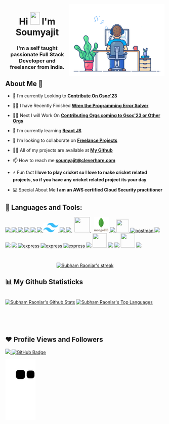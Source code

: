 <a align="right" href="#" align="right" class="gif"><img align="right" width="60%" height="auto"  src="./Mygithub.gif" /></a>
<!-- <a align="center" href="#" align="center"><img width="100%" height="auto"  src="https://i.imgur.com/iXuL1HG.png" /></a> -->

<h1 align="center">Hi <img src="https://c.tenor.com/Wx9IEmZZXSoAAAAi/hi.gif" width="30px" height="40px"> I'm Soumyajit</h1>
<h3 align="center">I'm a self taught passionate Full Stack Developer and freelancer from India.</h3>


## About Me 🙋‍
- 🔭 I’m currently Looking to **[Contribute On Gsoc'23](https://github.com/cleverhare/)**

- 👨‍💻 I have Recently Finished **[Wren the Programming Error Solver](https://github.com/cleverhare/Wren-Git-Init-2023)**

- 👨‍💻 Next I will  Work On **[Contributing Orgs coming to Gsoc'23 or Other Orgs](https://github.com/cleverhare)**

- 🌱 I’m currently learning **[React JS](https://reactjs.dev/)**

- 👯 I’m looking to collaborate on **[Freelance Projects](https://fiverr.com/cleverhare)**

- 👨‍💻 All of my projects are available at **[My Github](https://github.com/cleverhare)**

- 📫 How to reach me **soumyajit@cleverhare.com**

- ⚡ Fun fact **I love to play cricket so I love to make cricket related projects, so if you have any cricket related project its your day**
- 💻 Special About Me **I am an AWS certified Cloud Security practitioner**

## 🚀 Languages and Tools:

<p align="left"> 
    <!-- <a href="https://www.java.com" target="_blank"> <img src="https://img.icons8.com/color/48/000000/java-coffee-cup-logo.png"/> </a> -->
    <a href="https://reactjs.org/" target="_blank"> <img src="https://img.icons8.com/color/48/000000/react-native.png"/> </a>
    <!-- <a href="https://spring.io/projects/spring-boot" target="_blank"> <img src="https://img.icons8.com/color/48/000000/spring-logo.png"/> </a>  -->
    <a href="https://developer.mozilla.org/en-US/docs/Web/JavaScript" target="_blank"> <img src="https://img.icons8.com/color/48/000000/javascript.png"/> </a> 
    <a href="https://jquery.com" target="_blank"> <img src="https://img.icons8.com/ios-filled/50/3498DB/jquery.png"/> </a> 
    <a href="https://www.w3.org/html/" target="_blank"> <img src="https://img.icons8.com/color/48/000000/html-5.png"/> </a> 
    <a href="https://www.w3schools.com/css/" target="_blank"> <img src="https://img.icons8.com/color/48/000000/css3.png"/> </a> 
    <a href="https://getbootstrap.com" target="_blank"> <img src="https://img.icons8.com/color/48/000000/bootstrap.png"/> </a>    
    <a href="https://tailwindcss.com" target="_blank"> <img width="48px" marginBottom="3px" height"48px" src="./tailwind-removebg-preview.png"/> </a>
    <a href="https://www.python.org" target="_blank"> <img src="https://img.icons8.com/color/48/000000/python.png"/> </a> 
    <a style="padding-right:8px;" href="https://nodejs.org" target="_blank"> <img src="https://img.icons8.com/color/48/000000/nodejs.png"/> </a> 
    <a style="padding-right:8px;" href="https://expressjs.com/" target="_blank"> <img src="https://img.icons8.com/nolan/512/express-js.png" width="48" height="48"/> </a> 
    <!-- <a style="padding-right:8px;" href="https://www.mysql.com/" target="_blank"> <img src="https://img.icons8.com/fluent/50/000000/mysql-logo.png"/> </a> -->
    <a href="https://www.mongodb.com/" target="_blank"> <img src="https://raw.githubusercontent.com/devicons/devicon/master/icons/mongodb/mongodb-original-wordmark.svg" alt="mongodb" width="48" height="48"/> </a> 
    <a href="https://firebase.google.com/" target="_blank"> <img src="https://img.icons8.com/color/48/000000/firebase.png"/> </a> 
      <a href="https://appwrite.io/" target="_blank"> <img width="40" height="40" src="https://cdn-images-1.medium.com/max/1200/1*LOPkSVM5VxXqr3nUH2b46Q.png"/> </a> 
    <a href="https://postman.com" target="_blank"> <img src="https://www.vectorlogo.zone/logos/getpostman/getpostman-icon.svg" alt="postman" width="45" height="45"/> </a>   
    <a href="https://git-scm.com/" target="_blank"> <img src="https://img.icons8.com/color/48/000000/git.png"/> </a> 
    <a href="https://github.com/" target="_blank"> <img src="https://img.icons8.com/ios-filled/50/2ECC71/github.png"/> </a> 
    <!-- <a href="https://www.jenkins.io" target="_blank"> <img src="https://www.vectorlogo.zone/logos/jenkins/jenkins-icon.svg" alt="jenkins" width="48" height="48"/> </a>  -->
    <a href="https://redux.js.org" target="_blank"> <img src="https://img.icons8.com/color/48/000000/redux.png" /> </a>
    <!-- <a href="https://expressjs.com" target="_blank"> <img src="https://raw.githubusercontent.com/devicons/devicon/master/icons/express/express-original-wordmark.svg" alt="express" width="40" height="40"/> </a> -->
    <a href="https://expressjs.com" target="_blank"> <img src="https://img.icons8.com/external-tal-revivo-shadow-tal-revivo/24/000000/external-digital-ocean-a-cloud-infrastructure-with-data-centers-worldwide-logo-shadow-tal-revivo.png" alt="express" width="40" height="40"/> </a>
        <a href="https://expressjs.com" target="_blank"> <img src="https://cloud.google.com/_static/cloud/images/social-icon-google-cloud-1200-630.png" alt="express" width="60" height="40"/> </a>
      <a href="https://expressjs.com" target="_blank"> <img src="https://download.logo.wine/logo/Microsoft_Azure/Microsoft_Azure-Logo.wine.png" alt="express" width="60" height="60"/> </a>
        <a href="https://code.visualstudio.com" target="_blank"> <img src="https://img.icons8.com/color/50/3498DB/visual-studio-code-insides.png"/> </a>
    <a href="https://code.visualstudio.com" target="_blank"> <img src="https://user-images.githubusercontent.com/102357739/227405420-8439a15e-a7c8-4a2e-84b7-62bab7422e73.png" width="45" height="45"/> </a>
    <a href="https://microsoft.com" target="_blank"><img src="https://img.icons8.com/fluency/48/undefined/windows-11.png"/></a>
    <a href="https://linux.org" target="_blank"><img src="https://img.icons8.com/color/48/undefined/linux--v1.png"/></a>
    <a href="https://kali.org" target="_blank"><img  width="45" height="45" src="https://img.icons8.com/plasticine/256/kali-linux.png"></a>
     <a href="https://apple.com" target="_blank"><img src="https://img.icons8.com/color/48/undefined/mac-logo.png"/></a>
</p>


<br/>

<p align="center">
    <a href="https://github.com/cleverhare/github-readme-streak-stats">
        <img title="🔥 Get streak stats for your profile at git.io/streak-stats" alt="Subham Raoniar's streak" src="https://github-readme-streak-stats.herokuapp.com/?user=cleverhare&theme=black-ice&hide_border=true&stroke=0000&background=060A0CD0"/>
    </a>
</p>

## 📊 My Github Statisticks

  <br/>
    <a href="https://github.com/cleverhare/github-readme-stats"><img alt="Subham Raoniar's Github Stats" src="https://github-readme-stats.vercel.app/api?username=cleverhare&show_icons=true&count_private=true&theme=github&hide_border=true&bg_color=0D1117" /></a>
  <a href="https://github.com/cleverhare/github-readme-stats"><img alt="Subham Raoniar's Top Languages" src="https://github-readme-stats.vercel.app/api/top-langs/?username=cleverhare&langs_count=8&count_private=true&layout=compact&theme=github&hide_border=true&bg_color=0D1117" /></a>
  <br/>



<br/>
<br/>
<br/>
<br/>

## ❤ Profile Views and Followers
<a href="https://github.com/Meghna-DAS/github-profile-views-counter">
    <img src="https://komarev.com/ghpvc/?username=cleverhare">
</a>
<a href="https://github.com/cleverhare?tab=followers"><img src="https://img.shields.io/github/followers/cleverhare?label=Followers&style=social" alt="GitHub Badge"></a>
  
![Snake animation](https://github.com/cleverhare/cleverhare/blob/output/github-contribution-grid-snake.svg)

